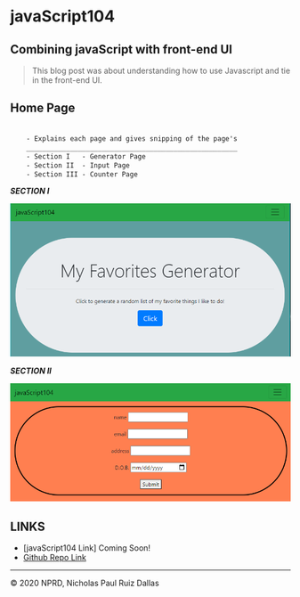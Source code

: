 # javaScript104
## Combining javaScript with front-end UI

> This blog post was about understanding how to use Javascript and tie in the front-end UI.

## Home Page

```

    - Explains each page and gives snipping of the page's
    _____________________________________________________
    - Section I   - Generator Page
    - Section II  - Input Page
    - Section III - Counter Page

```

***SECTION I***

![favs](./photos/favsHomePage.PNG)

***SECTION II***

![input](./photos/mainInputPage.PNG)

## LINKS

- [javaScript104 Link] Coming Soon!
- [Github Repo Link](https://github.com/nicholasd-uci/javaScript104)

- - -
© 2020 NPRD, Nicholas Paul Ruiz Dallas